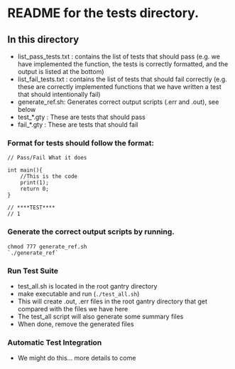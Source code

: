 # README for the tests directory.

## In this directory

- list_pass_tests.txt : contains the list of tests that should pass (e.g. we have implemented the function, the tests is correctly formatted, and the output is listed at the bottom)
- list_fail_tests.txt : contains the list of tests that should fail correctly (e.g. these are correctly implemented functions that we have written a test that should intentionally fail)
- generate_ref.sh: Generates correct output scripts (.err and .out), see below
- test_*.gty : These are tests that should pass
- fail_*.gty : These are tests that should fail



### Format for tests should follow the format:

```
// Pass/Fail What it does

int main(){
	//This is the code
	print(1);
	return 0;
}

// ****TEST****
// 1
```

### Generate the correct output scripts by running.
 
```
chmod 777 generate_ref.sh
`./generate_ref` 
```

### Run Test Suite

- test_all.sh is located in the root gantry directory
- make executable and run (`./test_all.sh`)
- This will create .out, .err files in the root gantry directory that get compared with the files we have here
- The test_all script will also generate some summary files
- When done, remove the generated files

### Automatic Test Integration

- We might do this... more details to come
